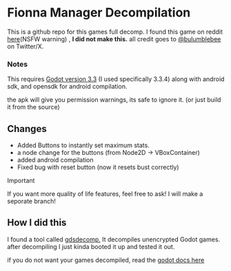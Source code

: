 # Fionna Manager Decompilation
This is a github repo for this games full decomp. I found this game on reddit [here](https://www.reddit.com/r/ExpansionHentai/comments/phf8d9/f_someone_made_a_free_little_growth_game/)(NSFW warning) , **I did not make this.**  all credit goes to [@bulumblebee](https://twitter.com/bulumblebee) on Twitter/X. 
### Notes
This requires [Godot version 3.3](https://godotengine.org/download/archive/3.4-stable/) (I used specifically 3.3.4)
along with android sdk, and opensdk for android compilation.

the apk will give you permission warnings, its safe to ignore it. (or just build it from the source)
## Changes

 - Added Buttons to instantly set maximum stats.
 - a node change for the buttons (from Node2D -> VBoxContainer)
 - added android compilation
 - Fixed bug with reset button (now it resets bust correctly)

> [!IMPORTANT]
> If you want more quality of life features, feel free to ask! I will make a seporate branch!
 
 ## How I did this
 I found a tool called [gdsdecomp.](https://github.com/bruvzg/gdsdecomp) 
 It decompiles unencrypted Godot games.
after decompiling I just kinda booted it up and tested it out.

if you do not want your games decompiled, read the [godot docs here](https://docs.godotengine.org/en/stable/contributing/development/compiling/compiling_with_script_encryption_key.html)
